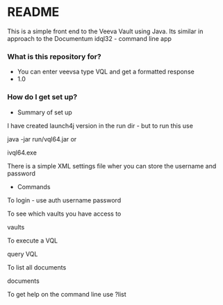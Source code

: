 # README #

This is a simple front end to the Veeva Vault using Java.  Its similar in approach to the Documentum idql32 - command line app 

### What is this repository for? ###

* You can enter veevsa type VQL and get a formatted response
* 1.0


### How do I get set up? ###

* Summary of set up

I have created launch4j version in the run dir - but to run  this use

java -jar run/vql64.jar or

ivql64.exe

There is a simple XML settings file wher you can store the username and password

* Commands

To login - use auth username password

To see which vaults you have access to 

vaults

To execute a VQL

query VQL

To list all documents

documents

To get help on the command line use ?list



